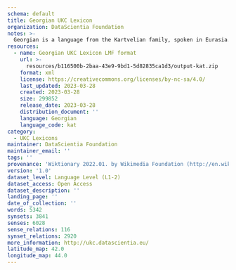 ```yaml
---
schema: default
title: Georgian UKC Lexicon
organization: DataScientia Foundation
notes: >-
  Georgian is a language from the Kartvelian family, spoken in Eurasia. The UKC Lexicon of Georgian is represented as a lexico-semantic network. It consists of words, word senses, synsets, as well as sense-level and synset-level relationships.
resources:
  - name: Georgian UKC Lexicon LMF format
    url: >-
      resources/b116500b-2baa-43e9-9bd1-5d82835ca1d3/output-kat.zip
    format: xml
    license: https://creativecommons.org/licenses/by-nc-sa/4.0/
    last_updated: 2023-03-28
    created: 2023-03-28
    size: 299852
    release_date: 2023-03-28
    distribution_document: ''
    language: Georgian
    language_code: kat
category:
  - UKC Lexicons
maintainer: DataScientia Foundation
maintainer_email: ''
tags: ''
provenance: 'Wiktionary 2022.01. by Wikimedia Foundation (http://en.wiktionary.org); CogNet 2.1 by Khuyagbaatar Batsuren, National University of Mongolia (http://cognet.ukc.disi.unitn.it); KinDiv: Kinship Diversity 1.0 by Temuulen Khishigsuren (http://ukc.disi.unitn.it/index.php/kinship/); UniMet: Universal Metonymy 1.0 by Temuulen Khishigsuren and Gábor Bella (http://ukc.disi.unitn.it/index.php/metonymy/); MorphyNet 2.0 by Gábor Bella and Khuyagbaatar Batsuren (http://ukc.disi.unitn.it/index.php/morphynet/); Antonymy 1.0 by Gábor Bella (http://ukc.datascientia.eu); NorthEuraLex 0.9 by Johannes Dellert and Gerhard Jäger, Eberhard Karls Universität Tübingen (http://northeuralex.org/); Princeton WordNet 2.1 by Princeton University (https://wordnet.princeton.edu)'
version: '1.0'
dataset_level: Language Level (L1-2)
dataset_access: Open Access
dataset_description: ''
landing_page: ''
date_of_collection: ''
words: 5342
synsets: 3841
senses: 6028
sense_relations: 116
synset_relations: 2920
more_information: http://ukc.datascientia.eu/
latitude_map: 42.0
longitude_map: 44.0
---
```

